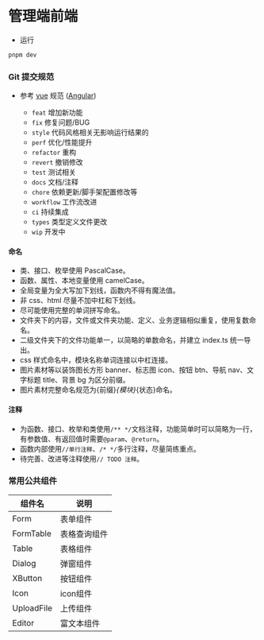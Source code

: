 # 管理端前端

- 运行

```bash
pnpm dev
```

### Git 提交规范

- 参考 [vue](https://github.com/vuejs/vue/blob/dev/.github/COMMIT_CONVENTION.md) 规范 ([Angular](https://github.com/conventional-changelog/conventional-changelog/tree/master/packages/conventional-changelog-angular))

  - `feat` 增加新功能
  - `fix` 修复问题/BUG
  - `style` 代码风格相关无影响运行结果的
  - `perf` 优化/性能提升
  - `refactor` 重构
  - `revert` 撤销修改
  - `test` 测试相关
  - `docs` 文档/注释
  - `chore` 依赖更新/脚手架配置修改等
  - `workflow` 工作流改进
  - `ci` 持续集成
  - `types` 类型定义文件更改
  - `wip` 开发中

#### 命名

- 类、接口、枚举使用 PascalCase。
- 函数、属性、本地变量使用 camelCase。
- 全局变量为全大写加下划线，函数内不得有魔法值。
- 非 css、html 尽量不加中杠和下划线。
- 尽可能使用完整的单词拼写命名。
- 文件夹下的内容，文件或文件夹功能、定义、业务逻辑相似重复，使用复数命名。
- 二级文件夹下的文件功能单一，以简略的单数命名，并建立 index.ts 统一导出。
- css 样式命名中，模块名称单词连接以中杠连接。
- 图片素材等以装饰图长方形 banner、标志图 icon、按钮 btn、导航 nav、文字标题 title、背景 bg 为区分前缀。
- 图片素材完整命名规范为{前缀}_{模块}_{状态}命名。


#### 注释

- 为函数、接口、枚举和类使用`/** */`文档注释，功能简单时可以简略为一行，有参数值、有返回值时需要`@param`、`@return`。
- 函数内部使用`//单行注释`、`/* */`多行注释，尽量简练重点。
- 待完善、改进等注释使用`// TODO 注释`。

### 常用公共组件

 | 组件名 | 说明 |
 | --- | --- |
 | Form | 表单组件 |
 | FormTable | 表格查询组件 |
 | Table | 表格组件 |
 | Dialog | 弹窗组件 |
 | XButton | 按钮组件 |
 | Icon | icon组件 |
 | UploadFile | 上传组件 |
 | Editor | 富文本组件 |